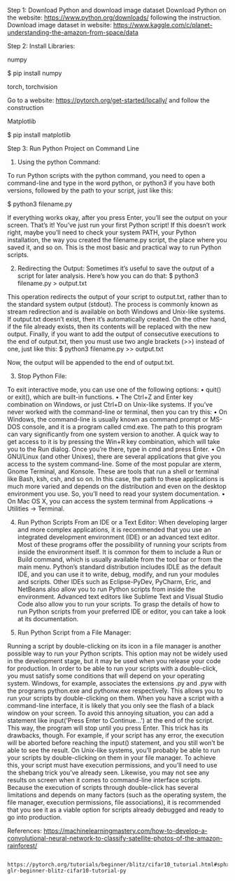 Step 1: Download Python and download image dataset
Download Python on the website: https://www.python.org/downloads/ following the instruction.
Download image dataset in website: https://www.kaggle.com/c/planet-understanding-the-amazon-from-space/data

Step 2: Install Libraries:

numpy

$ pip install numpy

torch, torchvision

Go to a website: https://pytorch.org/get-started/locally/ and follow the construction

Matplotlib

$ pip install matplotlib

Step 3: Run Python Project on Command Line
1.	Using the python Command:

To run Python scripts with the python command, you need to open a command-line and type in the word python, or python3 if you have both versions, followed by the path to your script, just like this:

$ python3 filename.py

If everything works okay, after you press Enter, you’ll see the output on your screen. That’s it! You’ve just run your first Python script!
If this doesn’t work right, maybe you’ll need to check your system PATH, your Python installation, the way you created the filename.py script, the place where you saved it, and so on.
This is the most basic and practical way to run Python scripts.


2.	Redirecting the Output:
Sometimes it’s useful to save the output of a script for later analysis. Here’s how you can do that:
$ python3 filename.py > output.txt

This operation redirects the output of your script to output.txt, rather than to the standard system output (stdout). The process is commonly known as stream redirection and is available on both Windows and Unix-like systems.
If output.txt doesn’t exist, then it’s automatically created. On the other hand, if the file already exists, then its contents will be replaced with the new output.
Finally, if you want to add the output of consecutive executions to the end of output.txt, then you must use two angle brackets (>>) instead of one, just like this:
$ python3 filename.py >> output.txt

Now, the output will be appended to the end of output.txt.

3.	Stop Python File:

To exit interactive mode, you can use one of the following options:
•	quit() or exit(), which are built-in functions.
•	The Ctrl+Z and Enter key combination on Windows, or just Ctrl+D on Unix-like systems.
If you’ve never worked with the command-line or terminal, then you can try this:
•	On Windows, the command-line is usually known as command prompt or MS-DOS console, and it is a program called cmd.exe. The path to this program can vary significantly from one system version to another.
A quick way to get access to it is by pressing the Win+R key combination, which will take you to the Run dialog. Once you’re there, type in cmd and press Enter.
•	On GNU/Linux (and other Unixes), there are several applications that give you access to the system command-line. Some of the most popular are xterm, Gnome Terminal, and Konsole. These are tools that run a shell or terminal like Bash, ksh, csh, and so on.
In this case, the path to these applications is much more varied and depends on the distribution and even on the desktop environment you use. So, you’ll need to read your system documentation.
•	On Mac OS X, you can access the system terminal from Applications → Utilities → Terminal.

4.	Run Python Scripts From an IDE or a Text Editor:
When developing larger and more complex applications, it is recommended that you use an integrated development environment (IDE) or an advanced text editor.
Most of these programs offer the possibility of running your scripts from inside the environment itself. It is common for them to include a Run or Build command, which is usually available from the tool bar or from the main menu.
Python’s standard distribution includes IDLE as the default IDE, and you can use it to write, debug, modify, and run your modules and scripts.
Other IDEs such as Eclipse-PyDev, PyCharm, Eric, and NetBeans also allow you to run Python scripts from inside the environment.
Advanced text editors like Sublime Text and Visual Studio Code also allow you to run your scripts.
To grasp the details of how to run Python scripts from your preferred IDE or editor, you can take a look at its documentation.

5.	Run Python Script from a File Manager:

Running a script by double-clicking on its icon in a file manager is another possible way to run your Python scripts. This option may not be widely used in the development stage, but it may be used when you release your code for production.
In order to be able to run your scripts with a double-click, you must satisfy some conditions that will depend on your operating system.
Windows, for example, associates the extensions .py and .pyw with the programs python.exe and pythonw.exe respectively. This allows you to run your scripts by double-clicking on them.
When you have a script with a command-line interface, it is likely that you only see the flash of a black window on your screen. To avoid this annoying situation, you can add a statement like input('Press Enter to Continue...') at the end of the script. This way, the program will stop until you press Enter.
This trick has its drawbacks, though. For example, if your script has any error, the execution will be aborted before reaching the input() statement, and you still won’t be able to see the result.
On Unix-like systems, you’ll probably be able to run your scripts by double-clicking on them in your file manager. To achieve this, your script must have execution permissions, and you’ll need to use the shebang trick you’ve already seen. Likewise, you may not see any results on screen when it comes to command-line interface scripts.
Because the execution of scripts through double-click has several limitations and depends on many factors (such as the operating system, the file manager, execution permissions, file associations), it is recommended that you see it as a viable option for scripts already debugged and ready to go into production.

References: https://machinelearningmastery.com/how-to-develop-a-convolutional-neural-network-to-classify-satellite-photos-of-the-amazon-rainforest/

            https://pytorch.org/tutorials/beginner/blitz/cifar10_tutorial.html#sphx-glr-beginner-blitz-cifar10-tutorial-py
